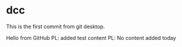 # dcc

This is the first commit from git desktop.
 
Hello from GitHub
PL: added test content
PL: No content added today